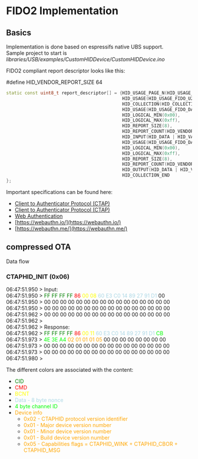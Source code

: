 # FIDO2 Implementation


## Basics

Implementation is done based on espressifs native UBS support. \
Sample project to start is _libraries/USB/examples/CustomHIDDevice/CustomHIDDevice.ino_

FIDO2 compliant report descriptor looks like this:

#define HID_VENDOR_REPORT_SIZE 64

```cpp
static const uint8_t report_descriptor[] = {HID_USAGE_PAGE_N(HID_USAGE_PAGE_FIDO, 2),
                                            HID_USAGE(HID_USAGE_FIDO_U2FHID),
                                            HID_COLLECTION(HID_COLLECTION_APPLICATION),
                                            HID_USAGE(HID_USAGE_FIDO_DATA_IN), /* Input */
                                            HID_LOGICAL_MIN(0x00),
                                            HID_LOGICAL_MAX(0xff),
                                            HID_REPORT_SIZE(8),
                                            HID_REPORT_COUNT(HID_VENDOR_REPORT_SIZE),
                                            HID_INPUT(HID_DATA | HID_VARIABLE | HID_ABSOLUTE),
                                            HID_USAGE(HID_USAGE_FIDO_DATA_OUT), /* Output */
                                            HID_LOGICAL_MIN(0x00),
                                            HID_LOGICAL_MAX(0xff),
                                            HID_REPORT_SIZE(8),
                                            HID_REPORT_COUNT(HID_VENDOR_REPORT_SIZE),
                                            HID_OUTPUT(HID_DATA | HID_VARIABLE | HID_ABSOLUTE),
                                            HID_COLLECTION_END
};
```

Important specifications can be found here:
* [Client to Authenticator Protocol (CTAP)](https://fidoalliance.org/specs/fido-v2.0-ps-20190130/fido-client-to-authenticator-protocol-v2.0-ps-20190130.html)
* [Client to Authenticator Protocol (CTAP)](https://fidoalliance.org/specs/fido-v2.1-ps-20210615/fido-client-to-authenticator-protocol-v2.1-ps-errata-20220621.html)
* [Web Authentication](https://www.w3.org/TR/webauthn-1/#conforming-all-classes)
* [https://webauthn.io/](https://webauthn.io/)
* [https://webauthn.me/](https://webauthn.me/)

## compressed OTA

Data flow

### CTAPHID_INIT (0x06) 


06:47:51.950 > Input: \
06:47:51.950 > <span style="color:green">FF FF FF FF</span> <span style="color:red">86</span> <span style="color:yellow">00 08</span> <span style="color:lightblue">60 E3 C0 14 89 27 91 D1</span> 00 \
06:47:51.950 > 00 00 00 00 00 00 00 00 00 00 00 00 00 00 00 00 \
06:47:51.950 > 00 00 00 00 00 00 00 00 00 00 00 00 00 00 00 00 \
06:47:51.962 > 00 00 00 00 00 00 00 00 00 00 00 00 00 00 00 00 \
06:47:51.962 > \
06:47:51.962 > Response: \
06:47:51.962 > <span style="color:green">FF FF FF FF</span> <span style="color:red">86</span> <span style="color:yellow">00 11</span> <span style="color:lightblue">60 E3 C0 14 89 27 91 D1</span> <span style="color:lime">CB</span> \
06:47:51.973 > <span style="color:lime">4E 3E A4</span> <span style="color:orange">02 01 01 01 05</span> 00 00 00 00 00 00 00 00 \
06:47:51.973 > 00 00 00 00 00 00 00 00 00 00 00 00 00 00 00 00 \
06:47:51.973 > 00 00 00 00 00 00 00 00 00 00 00 00 00 00 00 00 \
06:47:51.980 > 

The different colors are associated with the content:
* <span style="color:green">CID </span>
* <span style="color:red">CMD </span>
* <span style="color:yellow">BCNT </span>
* <span style="color:lightblue">Data - 8 byte nonce</span>
* <span style="color:lime">4 byte channel ID</span>
* <span style="color:orange">Device info</span>
    * <span style="color:orange">0x02 - CTAPHID protocol version identifier</span>
    * <span style="color:orange">0x01 - Major device version number</span>
    * <span style="color:orange">0x01 - Minor device version number</span>
    * <span style="color:orange">0x01 - Build device version number</span>
    * <span style="color:orange">0x05 - Capabilities flags = CTAPHID_WINK + CTAPHID_CBOR + CTAPHID_MSG</span>

